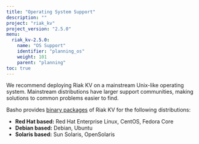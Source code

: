 ```yaml
---
title: "Operating System Support"
description: ""
project: "riak_kv"
project_version: "2.5.0"
menu:
  riak_kv-2.5.0:
    name: "OS Support"
    identifier: "planning_os"
    weight: 101
    parent: "planning"
toc: true
---
```


[downloads]: /riak/kv/2.5.0/downloads/

We recommend deploying Riak KV on a mainstream Unix-like operating system.
Mainstream distributions have larger support communities, making
solutions to common problems easier to find. 

Basho provides [binary packages][downloads] of Riak KV for the following distributions:

* **Red Hat based:** Red Hat Enterprise Linux, CentOS, Fedora Core
* **Debian based:** Debian, Ubuntu
* **Solaris based:** Sun Solaris, OpenSolaris
